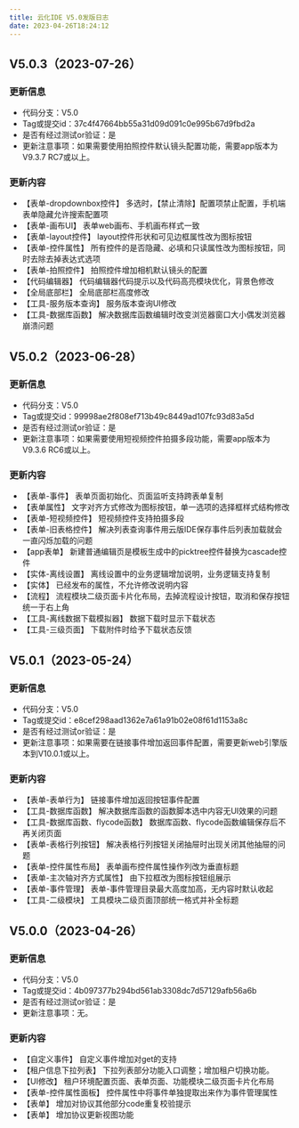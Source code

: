 ```yaml
---
title: 云化IDE V5.0发版日志
date: 2023-04-26T18:24:12
---
```


## V5.0.3（2023-07-26）

### 更新信息

* 代码分支：V5.0
* Tag或提交id：37c4f47664bb55a31d09d091c0e995b67d9fbd2a
* 是否有经过测试or验证：是
* 更新注意事项：如果需要使用拍照控件默认镜头配置功能，需要app版本为V9.3.7 RC7或以上。  

### 更新内容
* 【表单-dropdownbox控件】 多选时，【禁止清除】配置项禁止配置，手机端表单隐藏允许搜索配置项
* 【表单-画布UI】 表单web画布、手机画布样式一致
* 【表单-layout控件】 layout控件形状和可见边框属性改为图标按钮
* 【表单-控件属性】 所有控件的是否隐藏、必填和只读属性改为图标按钮，同时去除去掉表达式选项
* 【表单-拍照控件】 拍照控件增加相机默认镜头的配置
* 【代码编辑器】 代码编辑器代码提示以及代码高亮模块优化，背景色修改
* 【全局底部栏】 全局底部栏高度修改
* 【工具-服务版本查询】 服务版本查询UI修改
* 【工具-数据库函数】 解决数据库函数编辑时改变浏览器窗口大小偶发浏览器崩溃问题

## V5.0.2（2023-06-28）

### 更新信息

* 代码分支：V5.0
* Tag或提交id：99998ae2f808ef713b49c8449ad107fc93d83a5d
* 是否有经过测试or验证：是
* 更新注意事项：如果需要使用短视频控件拍摄多段功能，需要app版本为V9.3.6 RC6或以上。  

### 更新内容
* 【表单-事件】 表单页面初始化、页面监听支持跨表单复制
* 【表单属性】 文字对齐方式修改为图标按钮，单一选项的选择框样式结构修改
* 【表单-短视频控件】 短视频控件支持拍摄多段
* 【表单-旧表格控件】 解决列表查询事件用云版IDE保存事件后列表加载就会一直闪烁加载的问题
* 【app表单】 新建普通编辑页是模板生成中的picktree控件替换为cascade控件
* 【实体-离线设置】 离线设置中的业务逻辑增加说明，业务逻辑支持复制
* 【实体】 已经发布的属性，不允许修改说明内容
* 【流程】 流程模块二级页面卡片化布局，去掉流程设计按钮，取消和保存按钮统一于右上角
* 【工具-离线数据下载模拟器】 数据下载时显示下载状态
* 【工具-三级页面】 下载附件时给予下载状态反馈

## V5.0.1（2023-05-24）

### 更新信息

* 代码分支：V5.0
* Tag或提交id：e8cef298aad1362e7a61a91b02e08f61d1153a8c
* 是否有经过测试or验证：是
* 更新注意事项：如果需要在链接事件增加返回事件配置，需要更新web引擎版本到V10.0.1或以上。  

### 更新内容
* 【表单-表单行为】 链接事件增加返回按钮事件配置
* 【工具-数据库函数】 解决数据库函数的函数脚本选中内容无UI效果的问题
* 【工具-数据库函数、flycode函数】 数据库函数、flycode函数编辑保存后不再关闭页面
* 【表单-表格行列按钮】 解决表格行列按钮关闭抽屉时出现关闭其他抽屉的问题
* 【表单-控件属性布局】 表单画布控件属性操作列改为垂直标题
* 【表单-主次轴对齐方式属性】 由下拉框改为图标按钮组展示
* 【表单-事件管理】 表单-事件管理目录最大高度加高，无内容时默认收起
* 【工具-二级模块】 工具模块二级页面顶部统一格式并补全标题

## V5.0.0（2023-04-26）

### 更新信息

* 代码分支：V5.0
* Tag或提交id：4b097377b294bd561ab3308dc7d57129afb56a6b
* 是否有经过测试or验证：是
* 更新注意事项：无。  

### 更新内容
* 【自定义事件】 自定义事件增加对get的支持
* 【租户信息下拉列表】 下拉列表部分功能入口调整；增加租户切换功能。
* 【UI修改】 租户环境配置页面、表单页面、功能模块二级页面卡片化布局
* 【表单-控件属性面板】 控件属性中将事件单独提取出来作为事件管理属性
* 【表单】 增加对协议其他部分code重复校验提示
* 【表单】 增加协议更新视图功能